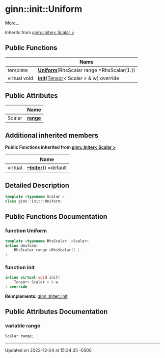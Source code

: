 # ginn::init::Uniform


 [More...](#detailed-description)

Inherits from [ginn::Initer< Scalar >](api/Classes/classginn_1_1_initer.md)

## Public Functions

<span class="api-table">

|                | Name           |
| -------------- | -------------- |
| template <typename RhsScalar  =Scalar\> <br>| **[Uniform](api/Classes/classginn_1_1init_1_1_uniform.md#function-uniform)**(RhsScalar range =RhsScalar(1.)) |
| virtual void | **[init](api/Classes/classginn_1_1init_1_1_uniform.md#function-init)**([Tensor](api/Classes/classginn_1_1_tensor.md)< Scalar > & w) override |


</span>

## Public Attributes

<span class="api-table">

|                | Name           |
| -------------- | -------------- |
| Scalar | **[range](api/Classes/classginn_1_1init_1_1_uniform.md#variable-range)**  |


</span>

## Additional inherited members

</span>

**Public Functions inherited from [ginn::Initer< Scalar >](api/Classes/classginn_1_1_initer.md)**

<span class="api-table">

|                | Name           |
| -------------- | -------------- |
| virtual | **[~Initer](api/Classes/classginn_1_1_initer.md#function-~initer)**() =default |


</span>


## Detailed Description

```cpp
template <typename Scalar >
class ginn::init::Uniform;
```

## Public Functions Documentation

### function Uniform

```cpp
template <typename RhsScalar  =Scalar>
inline Uniform(
    RhsScalar range =RhsScalar(1.)
)
```


### function init

```cpp
inline virtual void init(
    Tensor< Scalar > & w
) override
```


**Reimplements**: [ginn::Initer::init](api/Classes/classginn_1_1_initer.md#function-init)


## Public Attributes Documentation

### variable range

```cpp
Scalar range;
```


-------------------------------

Updated on 2022-12-24 at 15:34:35 -0500